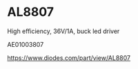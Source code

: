 # AL8807
High efficiency, 36V/1A, buck led driver

AE01003807

https://www.diodes.com/part/view/AL8807
